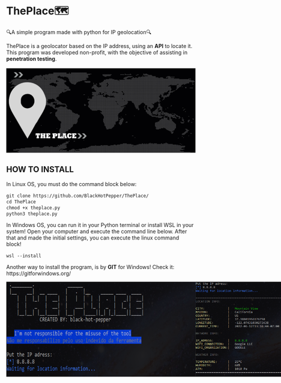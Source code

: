 # ThePlace🗺️
🔍A simple program made with python for IP geolocation🔍

<div>
  ThePlace is a geolocator based on the IP address, using an <b>API</b> to locate it. <br>This program was developed non-profit, with the objective of assisting in <b>penetration testing</b>.
</div>
<div>
  <br>
  <img src="./theplace_banner.png" width="1000px">
  
  
</div>
<div>
  <h2>HOW TO INSTALL</h2>
  <p>In Linux OS, you must do the command block below:</p>
  
  ```
  git clone https://github.com/BlackHotPepper/ThePlace/
  cd ThePlace
  chmod +x theplace.py
  python3 theplace.py
  ```
  <p>In Windows OS, you can run it in your Python terminal or install WSL in your system! Open your computer and execute the command line below. After that and made the initial settings, you can execute the linux command block!</p>
  
  ```
  wsl --install
  ```
  
  <p>Another way to install the program, is by <b>GIT</b> for Windows! Check it: https://gitforwindows.org/</p>
  
  <div style="display: inline-flex;">
    <img src="./theplace_screenshot3.png" width="700px">
    <img src="./theplace_screenshot2.png" width="700px">
  </div>
</div>

